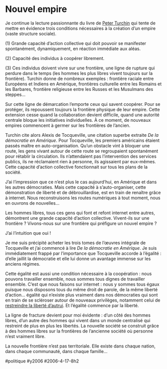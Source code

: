 # Nouvel empire

Je continue la lecture passionnante du livre de [Peter Turchin](war-and-peace-and-war.md) qui tente de mettre en évidence trois conditions nécessaires à la création d’un empire (vaste structure sociale).

(1) Grande capacité d’action collective qui doit pouvoir se manifester spontanément, dynamiquement, en réaction immédiate aux aléas.

(2) Capacité des individus à coopérer librement.

(3) Ces individus doivent vivre sur une frontière, une ligne de rupture qui perdure dans le temps (les hommes les plus libres vivent toujours sur la frontière). Turchin donne de nombreux exemples : frontière raciale entre Européens et Indiens en Amérique, frontières culturelle entre les Romains et les Barbares, frontière religieuse entre les Russes et les Musulmans des steppes...

Sur cette ligne de démarcation l’emporte ceux qui savent coopérer. Pour se protéger, ils repoussent toujours la frontière physique de leur empire. Cette extension cesse quand la collaboration devient difficile, quand une autorité centrale bloque les initiatives individuelles. À ce moment, de nouveaux empires commencent à germer sur les frontières de l’ancien.

Turchin cite alors Alexis de Tocqueville, une citation superbe extraite *De la démocratie en Amérique*. Pour Tocqueville, les premiers américains étaient passés maître en auto-organisation. Qu’un obstacle vint à bloquer une route, les gens vivant autour de cette route se regroupaient spontanément pour rétablir la circulation. Ils n’attendaient pas l’intervention des services publics, ils ne réclamaient rien à personne, ils agissaient par eux-mêmes. Cette capacité d’action collective fonctionnait sur tous les plans de la société.

J’ai l’impression que ce n’est plus le cas aujourd’hui, en Amérique et dans les autres démocraties. Mais cette capacité à s’auto-organiser, cette démonstration de liberté et de débrouillardise, est en train de renaître grâce à internet. Nous reconstruisons les routes numériques à tout moment, nous en ouvrons de nouvelles...

Les hommes libres, tous ces gens qui font et refont internet entre autres, démontrent une grande capacité d’action collective. Vivent-ils sur une frontière ? Vivons-nous sur une frontière qui préfigure un nouvel empire ?

J’ai l’intuition que oui !

Je me suis précipité acheter les trois tomes de l’œuvres intégrale de Tocqueville et j’ai commencé à lire *De la démocratie en Amérique*. Je suis immédiatement frappé par l’importance que Tocqueville accorde à l’égalité : d’elle jaillit la démocratie et elle lui donne un avantage immense sur les anciens régimes.

Cette égalité est aussi une condition nécessaire à la coopération : nous pouvons travailler ensemble, nous sommes tous dignes de travailler ensemble. C’est que nous faisons sur internet : nous y sommes tous égaux puisque nous disposons tous du même droit de parole, de la même liberté d’action... égalité qui n’existe plus vraiment dans nos démocraties qui sont en train de se scléroser autour de nouveaux privilèges, notamment celui de [restreindre la liberté d’autrui](freemen-20.md). Et l’égalité commence par la liberté.

La ligne de fracture devient pour moi évidente : d’un côté des hommes libres, d’un autre des hommes qui vivent dans un monde centralisé qui restreint de plus en plus les libertés. La nouvelle société se construit grâce à des hommes libres sur la frontières de l’ancienne société où personne n’est vraiment libre.

La nouvelle frontière n’est pas territoriale. Elle existe dans chaque nation, dans chaque communauté, dans chaque famille...

#politique #y2006 #2006-4-17-8h2

